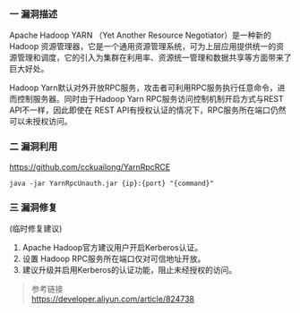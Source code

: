 ### 一 漏洞描述
Apache Hadoop YARN （Yet Another Resource Negotiator）是一种新的 Hadoop  资源管理器，它是一个通用资源管理系统，可为上层应用提供统一的资源管理和调度，它的引入为集群在利用率、资源统一管理和数据共享等方面带来了巨大好处。  

Hadoop Yarn默认对外开放RPC服务，攻击者可利用RPC服务执行任意命令，进而控制服务器。同时由于Hadoop Yarn  RPC服务访问控制机制开启方式与REST API不一样，因此即使在 REST API有授权认证的情况下，RPC服务所在端口仍然可以未授权访问。

### 二 漏洞利用
https://github.com/cckuailong/YarnRpcRCE

`java -jar YarnRpcUnauth.jar {ip}:{port} "{command}"`

### 三 漏洞修复
(临时修复建议)
1. Apache Hadoop官方建议用户开启Kerberos认证。
2. 设置 Hadoop RPC服务所在端口仅对可信地址开放。
3. 建议升级并启用Kerberos的认证功能，阻止未经授权的访问。


> 参考链接  
> https://developer.aliyun.com/article/824738
